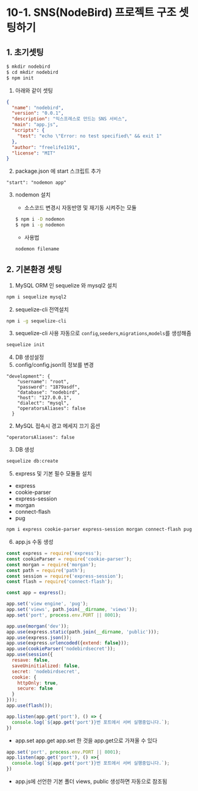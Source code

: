 # 10-1. SNS(NodeBird) 프로젝트 구조 셋팅하기
## 1. 초기셋팅
```bash
$ mkdir nodebird
$ cd mkdir nodebird
$ npm init
```

1. 아래와 같이 셋팅
```json
{
  "name": "nodebird",
  "version": "0.0.1",
  "description": "익스프레스로 만드는 SNS 서비스",
  "main": "app.js",
  "scripts": {
    "test": "echo \"Error: no test specified\" && exit 1"
  },
  "author": "freelife1191",
  "license": "MIT"
}
```
2. package.json 에 start 스크립트 추가
```
"start": "nodemon app"
```

3. nodemon 설치
    - 소스코드 변경시 자동반영 및 재기동 시켜주는 모듈
    ```bash
    $ npm i -D nodemon
    $ npm i -g nodemon
    ```

    - 사용법
    ```bash
    nodemon filename
    ```

## 2. 기본환경 셋팅
1. MySQL ORM 인 sequelize 와 mysql2 설치
```bash
npm i sequelize mysql2
```

2. sequelize-cli 전역설치
```bash
npm i -g sequelize-cli
```

3. sequelize-cli 사용
자동으로 `config`,`seeders`,`migrations`,`models`를 생성해줌
```bash
sequelize init
```

4. DB 생성설정
  1. config/config.json의 정보를 변경
  ```
  "development": {
      "username": "root",
      "password": "1879asdf",
      "database": "nodebird",
      "host": "127.0.0.1",
      "dialect": "mysql",
      "operatorsAliases": false
    }
  ```
   
  2. MySQL 접속시 경고 메세지 끄기 옵션
  ```
  "operatorsAliases": false
  ```
  
  3. DB 생성
  ```bash
  sequelize db:create
  ```

5. express 및 기본 필수 모듈들 설치
- express
- cookie-parser
- express-session
- morgan
- connect-flash
- pug
```bash
npm i express cookie-parser express-session morgan connect-flash pug
```

6. app.js 수동 생성
```javascript
const express = require('express');
const cookieParser = require('cookie-parser');
const morgan = require('morgan');
const path = require('path');
const session = require('express-session');
const flash = require('connect-flash');

const app = express();

app.set('view engine', 'pug');
app.set('views', path.join(__dirname, 'views'));
app.set('port', process.env.PORT || 8001);

app.use(morgan('dev'));
app.use(express.static(path.join(__dirname, 'public')));
app.use(express.json());
app.use(express.urlencoded({extend: false}));
app.use(cookieParser('nodebirdsecret'));
app.use(session({
  resave: false,
  saveUninitialized: false,
  secret: 'nodebirdsecret',
  cookie: {
    httpOnly: true,
    secure: false
  }
}));
app.use(flash());

app.listen(app.get('port'), () => {
  console.log(`${app.get('port')}번 포트에서 서버 실행중입니다.`);
})
```

- app.set app.get
app.set 한 것을 app.get으로 가져올 수 있다
```javascript
app.set('port', process.env.PORT || 8001);
app.listen(app.get('port'), () =>{
  console.log(`${app.get('port')}번 포트에서 서버 실행중입니다.`);
})
```

- app.js에 선언한 기본 폴더 views, public 생성하면 자동으로 참조됨